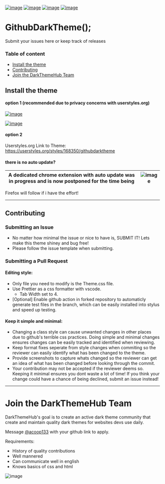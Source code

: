 [![image](https://img.shields.io/github/v/release/Darkthemehub/GithubDarktheme?style=flat-square)](https://github.com/DarkThemeHub/GithubDarkTheme/releases/latest)
[![image](https://img.shields.io/github/release-date/darkthemehub/githubdarktheme?color=%23DD7A00&label=Last%20updated&style=flat-square)](https://github.com/DarkThemeHub/GithubDarkTheme/releases)
[![image](https://img.shields.io/github/contributors/DarkThemehub/GithubDarktheme?style=flat-square)](https://github.com/DarkThemeHub/GithubDarkTheme/graphs/contributors)
[![image](https://img.shields.io/github/size/Darkthemehub/GithubDarkTheme/Generated/github.user.styl?color=purple&label=Theme%20size&style=flat-square)](https://github.com/DarkThemeHub/GithubDarkTheme/blob/master/Generated/github.user.styl)
# GithubDarkTheme();
Submit your issues here or keep track of releases

### Table of content
* [Install the theme](https://github.com/DarkThemeHub/GithubDarkTheme#install-the-theme)
* [Contributing](https://github.com/DarkThemeHub/GithubDarkTheme#contributing)
* [Join the DarkThemeHub Team](https://github.com/DarkThemeHub/GithubDarkTheme#join-the-darkthemehub-team)

## Install the theme
#### option 1 (recommended due to privacy concerns with userstyles.org)
[![image](https://img.shields.io/badge/Install-Stylus-116b59.svg?longCache=true&amp;style=for-the-badge)](https://chrome.google.com/webstore/detail/stylus/clngdbkpkpeebahjckkjfobafhncgmne/)

[![image](https://img.shields.io/badge/Install/Update%20directly%20with-Stylus-116b59.svg?longCache=true&amp;style=for-the-badge)](https://raw.githubusercontent.com/DarkThemeHub/GithubDarkTheme/master/Generated/github.user.styl)

#### option 2
Userstyles.org Link to Theme: https://userstyles.org/styles/168350/githubdarktheme

#### there is no auto update?
A dedicated chrome extension with auto update was in progress and is now postponed for the time being | ![image](https://user-images.githubusercontent.com/19627023/64456941-44b23d80-d0e9-11e9-9e1d-f865d0de68ef.png)
------------ | -------------

Firefox will follow if i have the effort!

<hr>

## Contributing
### Submitting an Issue
* No matter how minimal the issue or nice to have is, SUBMIT IT! Lets make this theme shiney and bug free!
* Please follow the issue template when submitting.

### Submitting a Pull Request
#### Editing style: 
* Only file you need to modify is the Theme.css file.
* Use Prettier as a css formatter with vscode.
   * Tab Width set to 4.
* [Optional] Enable github action in forked repository to automaticly generate test files in the branch, which can be easily installed into stylus and speed up testing.

#### Keep it simple and minimal: 
* Changing a class style can cause unwanted changes in other places due to github's terrible css practices. Doing simple and minimal changes ensures changes can be easily tracked and identified when reviewing.
* Keep format fixes seperate from style changes when commiting so the reviewer can easily identify what has been changed to the theme.
* Provide screenshots to capture whats changed so the reviewer can get an idea of what has been changed before looking through the commit.
* Your contribution may not be accepted if the reviewer deems so. Keeping it minimal ensures you dont waste a lot of time! If you think your change could have a chance of being declined, submit an issue instead!

<hr>

# Join the DarkThemeHub Team
DarkThemeHub's goal is to create an active dark theme community that create and maintain quality dark themes for websites devs use daily.

Message [@acoop133](https://twitter.com/acoop133) with your github link to apply.

Requirements:
* History of quality contributions
* Well mannered
* Can communicate well in english 
* Knows basics of css and html



![image](https://i.gyazo.com/21ad1e0850b0259867cc1803a5b68bdc.png)
